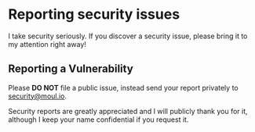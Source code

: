 # Reporting security issues

I take security seriously. If you discover a security issue,
please bring it to my attention right away!

## Reporting a Vulnerability

Please **DO NOT** file a public issue,
instead send your report privately to security@moul.io.

Security reports are greatly appreciated and I will publicly thank you for it,
although I keep your name confidential if you request it.
